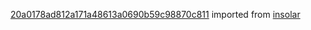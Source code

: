 [20a0178ad812a171a48613a0690b59c98870c811](https://github.com/insolar/insolar/commit/20a0178ad812a171a48613a0690b59c98870c811) imported from [insolar](https://github.com/insolar/insolar)
